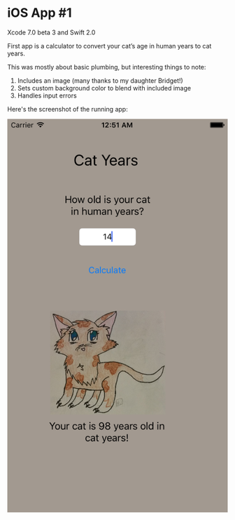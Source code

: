# iOS App #1

Xcode 7.0 beta 3 and Swift 2.0

First app is a calculator to convert your cat’s age in human years to cat years.

This was mostly about basic plumbing, but interesting things to note:
1. Includes an image (many thanks to my daughter Bridget!)
2. Sets custom background color to blend with included image
3. Handles input errors

Here's the screenshot of the running app:

![Image](SimulatorScreenShot.png?raw=true)
